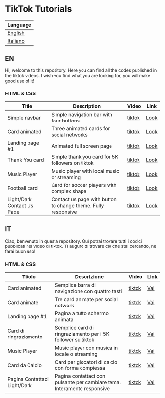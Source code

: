 # TikTok Tutorials

| Language        |
| --------------- |
| [English](#EN)  |
| [Italiano](#IT) |

## EN

Hi, welcome to this repository. Here you can find all the codes published in the tiktok videos. I wish you find what you are looking for, you will make good use of it!

### HTML & CSS

| Title                      | Description                                                   | Video        | Link      |
| -------------------------- | ------------------------------------------------------------- | ------------ | --------- |
| Simple navbar              | Simple navigation bar with four buttons                       | [tiktok][0a] | [Look][0] |
| Card animated              | Three animated cards for social networks                      | [tiktok][1a] | [Look][1] |
| Landing page #1            | Animated full screen page                                     | [tiktok][2a] | [Look][2] |
| Thank You card             | Simple thank you card for 5K followers on tiktok              | [tiktok][3a] | [Look][3] |
| Music Player               | Music player with local music or streaming                    | [tiktok][4a] | [Look][4] |
| Football card              | Card for soccer players with complex shape                    | [tiktok][5a] | [Look][5] |
| Light/Dark Contact Us Page | Contact us page with button to change theme. Fully responsive | [tiktok][6a] | [Look][6] |

## IT

Ciao, benvenuto in questa repository. Quì potrai trovare tutti i codici pubblicati nei video di tiktok. Ti auguro di trovare ciò che stai cercando, ne farai buon uso!

### HTML & CSS

| Titolo                       | Descrizione                                                              | Video        | Link     |
| ---------------------------- | ------------------------------------------------------------------------ | ------------ | -------- |
| Card animated                | Semplice barra di navigazione con quattro tasti                          | [tiktok][0a] | [Vai][0] |
| Card animate                 | Tre card animate per social network                                      | [tiktok][1a] | [Vai][1] |
| Landing page #1              | Pagina a tutto schermo animata                                           | [tiktok][2a] | [Vai][2] |
| Card di ringraziamento       | Semplice card di ringraziamento per i 5K follower su tiktok              | [tiktok][3a] | [Vai][3] |
| Music Player                 | Music player con musica in locale o streaming                            | [tiktok][4a] | [Vai][4] |
| Card da Calcio               | Card per giocatori di calcio con forma complessa                         | [tiktok][5a] | [Vai][5] |
| Pagina Contattaci Light/Dark | Pagina contattaci con pulsante per cambiare tema. Interamente responsive | [tiktok][6a] | [Vai][6] |

<!-- TABELLE - URL sezione VIDEO -->

[0a]: https://www.tiktok.com/@lumenlabdev/video/6969272987207994630
[1a]: https://www.tiktok.com/@lumenlabdev/video/6969272987207994630
[2a]: https://www.tiktok.com/@lumenlabdev/video/6971503745108544773
[3a]: https://www.tiktok.com/@lumenlabdev/video/6976291345694592262
[4a]: https://www.tiktok.com/@lumenlabdev/video/6984073018330975493
[5a]: https://www.tiktok.com/@lumenlabdev/video/6990254475516628230
[6a]: https://www.tiktok.com/@lumenlabdev/video/6999333681097657605

<!-- TABELLE - URL sezione LINK -->

[0]: html-css/simple-navbar
[1]: html-css/card-animated
[2]: html-css/landing-page
[3]: html-css/thank-you-card
[4]: html-css/music-player
[5]: html-css/football-card
[6]: html-css/contact-us-card-light-dark-theme
